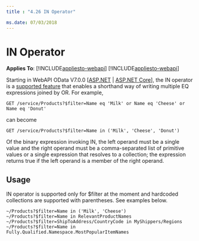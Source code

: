 ```yaml
---
title : "4.26 IN Operator"

ms.date: 07/03/2018
---
```


# IN Operator
**Applies To**: [!INCLUDE[appliesto-webapi](../includes/appliesto-webapi-v7.md)]
[!INCLUDE[appliesto-webapi](../includes/appliesto-webapi-v6.md)]

Starting in WebAPI OData V7.0.0 [[ASP.NET](https://www.nuget.org/packages/Microsoft.AspNet.OData/7.0.0) | [ASP.NET Core](https://www.nuget.org/packages/Microsoft.AspNetCore.OData/)], the IN operator is a [supported feature](https://docs.oasis-open.org/odata/new-in-odata/v4.01/cn01/new-in-odata-v4.01-cn01.html#_Toc485385090) that enables a shorthand way of writing multiple EQ expressions joined by OR. For example,

`GET /service/Products?$filter=Name eq 'Milk' or Name eq 'Cheese' or Name eq 'Donut'`

can become

`GET /service/Products?$filter=Name in ('Milk', 'Cheese', 'Donut')`

Of the binary expression invoking IN, the left operand must be a single value and the right operand must be a comma-separated list of primitive values or a single expression that resolves to a collection; the expression returns true if the left operand is a member of the right operand.

## Usage

IN operator is supported only for $filter at the moment and hardcoded collections are supported with parentheses. See examples below.

```
~/Products?$filter=Name in ('Milk', 'Cheese')
~/Products?$filter=Name in RelevantProductNames
~/Products?$filter=ShipToAddress/CountryCode in MyShippers/Regions
~/Products?$filter=Name in Fully.Qualified.Namespace.MostPopularItemNames
```